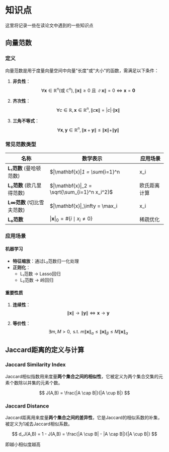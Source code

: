 # 知识点

这里将记录一些在读论文中遇到的一些知识点

## 向量范数

### 定义
向量范数是用于度量向量空间中向量"长度"或"大小"的函数，需满足以下条件：

1. **非负性**：  
   $$
   \forall \mathbf{x} \in \mathbb{R}^n (\text{或 } \mathbb{C}^n), \|\mathbf{x}\| \geq 0 \text{ 且 } \|\mathbf{x}\| = 0 \Leftrightarrow \mathbf{x} = \mathbf{0}
   $$

2. **齐次性**：  
   $$
   \forall c \in \mathbb{R}, \mathbf{x} \in \mathbb{R}^n, \|c\mathbf{x}\| = |c|\cdot\|\mathbf{x}\|
   $$

3. **三角不等式**：  
   $$
   \forall \mathbf{x},\mathbf{y} \in \mathbb{R}^n, \|\mathbf{x}+\mathbf{y}\| \leq \|\mathbf{x}\| + \|\mathbf{y}\|
   $$

### 常见范数类型
| 名称                      | 数学表示                                       | 应用场景           |
| ------------------------- | ---------------------------------------------- | ------------------ |
| **L₁范数** (曼哈顿范数)   | $\|\mathbf{x}\|_1 = \sum_{i=1}^n |x_i|$        | 特征选择、稀疏编码 |
| **L₂范数** (欧几里得范数) | $\|\mathbf{x}\|_2 = \sqrt{\sum_{i=1}^n x_i^2}$ | 欧氏距离计算       |
| **L∞范数** (切比雪夫范数) | $\|\mathbf{x}\|_\infty = \max_i |x_i|$         | 最大误差分析       |
| **L₀范数**                | $\|\mathbf{x}\|_0 = \#\{i \mid x_i \neq 0\}$   | 稀疏优化           |

### 应用场景
#### 机器学习
- **特征缩放**：通过L₂范数归一化处理
- **正则化**：
  - L₁范数 → Lasso回归
  - L₂范数 → 岭回归

#### 重要性质
1. **连续性**：  
   $$
   \|\mathbf{x}\| \to \|\mathbf{y}\| \Leftrightarrow \mathbf{x} \to \mathbf{y}
   $$

2. **等价性**：  
   $$
   \exists m,M>0, \text{ s.t. } m\|\mathbf{x}\|_\alpha \leq \|\mathbf{x}\|_\beta \leq M\|\mathbf{x}\|_\alpha
   $$

## Jaccard距离的定义与计算

### Jaccard Similarity Index

Jaccard相似指数用来度量**两个集合之间的相似性**，它被定义为两个集合交集的元素个数除以并集的元素个数。

$$
J(A,B) = \frac{|A \cap B|}{|A \cup B|}
$$

### Jaccard Distance

Jaccard距离用来度量**两个集合之间的差异性**，它是Jaccard的相似系数的补集，被定义为1减去Jaccard相似系数。

$$
d_J(A,B) = 1 - J(A,B) = \frac{|A \cup B| - |A \cap B|}{|A \cup B|}
$$

即越小相似度越高
